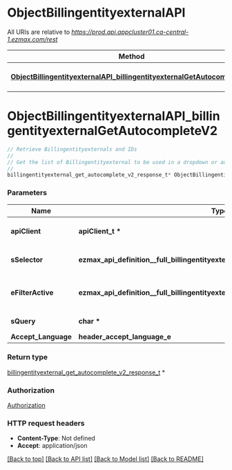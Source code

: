 # ObjectBillingentityexternalAPI

All URIs are relative to *https://prod.api.appcluster01.ca-central-1.ezmax.com/rest*

Method | HTTP request | Description
------------- | ------------- | -------------
[**ObjectBillingentityexternalAPI_billingentityexternalGetAutocompleteV2**](ObjectBillingentityexternalAPI.md#ObjectBillingentityexternalAPI_billingentityexternalGetAutocompleteV2) | **GET** /2/object/billingentityexternal/getAutocomplete/{sSelector} | Retrieve Billingentityexternals and IDs


# **ObjectBillingentityexternalAPI_billingentityexternalGetAutocompleteV2**
```c
// Retrieve Billingentityexternals and IDs
//
// Get the list of Billingentityexternal to be used in a dropdown or autocomplete control.
//
billingentityexternal_get_autocomplete_v2_response_t* ObjectBillingentityexternalAPI_billingentityexternalGetAutocompleteV2(apiClient_t *apiClient, ezmax_api_definition__full_billingentityexternalGetAutocompleteV2_sSelector_e sSelector, ezmax_api_definition__full_billingentityexternalGetAutocompleteV2_eFilterActive_e eFilterActive, char *sQuery, header_accept_language_e Accept_Language);
```

### Parameters
Name | Type | Description  | Notes
------------- | ------------- | ------------- | -------------
**apiClient** | **apiClient_t \*** | context containing the client configuration |
**sSelector** | **ezmax_api_definition__full_billingentityexternalGetAutocompleteV2_sSelector_e** | The type of Billingentityexternals to return | 
**eFilterActive** | **ezmax_api_definition__full_billingentityexternalGetAutocompleteV2_eFilterActive_e** | Specify which results we want to display. | [optional] [default to &#39;Active&#39;]
**sQuery** | **char \*** | Allow to filter the returned results | [optional] 
**Accept_Language** | **header_accept_language_e** |  | [optional] 

### Return type

[billingentityexternal_get_autocomplete_v2_response_t](billingentityexternal_get_autocomplete_v2_response.md) *


### Authorization

[Authorization](../README.md#Authorization)

### HTTP request headers

 - **Content-Type**: Not defined
 - **Accept**: application/json

[[Back to top]](#) [[Back to API list]](../README.md#documentation-for-api-endpoints) [[Back to Model list]](../README.md#documentation-for-models) [[Back to README]](../README.md)

